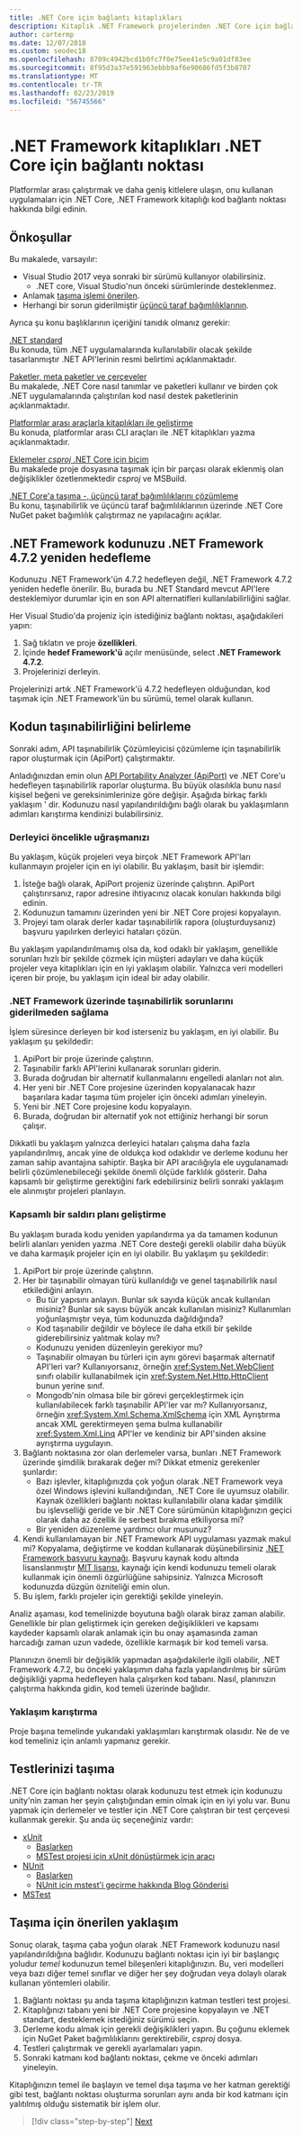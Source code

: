 ```yaml
---
title: .NET Core için bağlantı kitaplıkları
description: Kitaplık .NET Framework projelerinden .NET Core için bağlantı noktası hakkında bilgi edinin.
author: cartermp
ms.date: 12/07/2018
ms.custom: seodec18
ms.openlocfilehash: 8709c4942bcd1b0fc7f0e75ee41e5c9a01df83ee
ms.sourcegitcommit: 8f95d3a37e591963ebbb9af6e90686fd5f3b8707
ms.translationtype: MT
ms.contentlocale: tr-TR
ms.lasthandoff: 02/23/2019
ms.locfileid: "56745566"
---
```

# <a name="port-net-framework-libraries-to-net-core"></a>.NET Framework kitaplıkları .NET Core için bağlantı noktası

Platformlar arası çalıştırmak ve daha geniş kitlelere ulaşın, onu kullanan uygulamaları için .NET Core, .NET Framework kitaplığı kod bağlantı noktası hakkında bilgi edinin.

## <a name="prerequisites"></a>Önkoşullar

Bu makalede, varsayılır:

- Visual Studio 2017 veya sonraki bir sürümü kullanıyor olabilirsiniz.
  - .NET core, Visual Studio'nun önceki sürümlerinde desteklenmez.
- Anlamak [taşıma işlemi önerilen](index.md).
- Herhangi bir sorun giderilmiştir [üçüncü taraf bağımlılıklarının](third-party-deps.md).

Ayrıca şu konu başlıklarının içeriğini tanıdık olmanız gerekir:

[.NET standard](../../standard/net-standard.md)\
Bu konuda, tüm .NET uygulamalarında kullanılabilir olacak şekilde tasarlanmıştır .NET API'lerinin resmi belirtimi açıklanmaktadır.

[Paketler, meta paketler ve çerçeveler](~/docs/core/packages.md)   
Bu makalede, .NET Core nasıl tanımlar ve paketleri kullanır ve birden çok .NET uygulamalarında çalıştırılan kod nasıl destek paketlerinin açıklanmaktadır.

[Platformlar arası araçlarla kitaplıkları ile geliştirme](~/docs/core/tutorials/libraries.md)   
Bu konuda, platformlar arası CLI araçları ile .NET kitaplıkları yazma açıklanmaktadır.

[Eklemeler *csproj* .NET Core için biçim](~/docs/core/tools/csproj.md)   
Bu makalede proje dosyasına taşımak için bir parçası olarak eklenmiş olan değişiklikler özetlenmektedir *csproj* ve MSBuild.

[.NET Core'a taşıma -, üçüncü taraf bağımlılıklarını çözümleme](~/docs/core/porting/third-party-deps.md)   
Bu konu, taşınabilirlik ve üçüncü taraf bağımlılıklarının üzerinde .NET Core NuGet paket bağımlılık çalıştırmaz ne yapılacağını açıklar.

## <a name="retargeting-your-net-framework-code-to-net-framework-472"></a>.NET Framework kodunuzu .NET Framework 4.7.2 yeniden hedefleme

Kodunuzu .NET Framework'ün 4.7.2 hedefleyen değil, .NET Framework 4.7.2 yeniden hedefle önerilir. Bu, burada bu .NET Standard mevcut API'lere desteklemiyor durumlar için en son API alternatifleri kullanılabilirliğini sağlar.

Her Visual Studio'da projeniz için istediğiniz bağlantı noktası, aşağıdakileri yapın:

1. Sağ tıklatın ve proje **özellikleri**.
1. İçinde **hedef Framework'ü** açılır menüsünde, select **.NET Framework 4.7.2**.
1. Projelerinizi derleyin.

Projelerinizi artık .NET Framework'ü 4.7.2 hedefleyen olduğundan, kod taşımak için .NET Framework'ün bu sürümü, temel olarak kullanın.

## <a name="determining-the-portability-of-your-code"></a>Kodun taşınabilirliğini belirleme

Sonraki adım, API taşınabilirlik Çözümleyicisi çözümleme için taşınabilirlik rapor oluşturmak için (ApiPort) çalıştırmaktır.

Anladığınızdan emin olun [API Portability Analyzer (ApiPort)](../../standard/analyzers/portability-analyzer.md) ve .NET Core'u hedefleyen taşınabilirlik raporlar oluşturma. Bu büyük olasılıkla bunu nasıl kişisel beğeni ve gereksinimlerinize göre değişir. Aşağıda birkaç farklı yaklaşım ' dir. Kodunuzu nasıl yapılandırıldığını bağlı olarak bu yaklaşımların adımları karıştırma kendinizi bulabilirsiniz.

### <a name="dealing-primarily-with-the-compiler"></a>Derleyici öncelikle uğraşmanızı

Bu yaklaşım, küçük projeleri veya birçok .NET Framework API'ları kullanmayın projeler için en iyi olabilir. Bu yaklaşım, basit bir işlemdir:

1. İsteğe bağlı olarak, ApiPort projeniz üzerinde çalıştırın. ApiPort çalıştırırsanız, rapor adresine ihtiyacınız olacak konuları hakkında bilgi edinin.
1. Kodunuzun tamamını üzerinden yeni bir .NET Core projesi kopyalayın.
1. Projeyi tam olarak derler kadar taşınabilirlik rapora (oluşturduysanız) başvuru yapılırken derleyici hataları çözün.

Bu yaklaşım yapılandırılmamış olsa da, kod odaklı bir yaklaşım, genellikle sorunları hızlı bir şekilde çözmek için müşteri adayları ve daha küçük projeler veya kitaplıkları için en iyi yaklaşım olabilir. Yalnızca veri modelleri içeren bir proje, bu yaklaşım için ideal bir aday olabilir.

### <a name="staying-on-the-net-framework-until-portability-issues-are-resolved"></a>.NET Framework üzerinde taşınabilirlik sorunlarını giderilmeden sağlama

İşlem süresince derleyen bir kod isterseniz bu yaklaşım, en iyi olabilir. Bu yaklaşım şu şekildedir:

1. ApiPort bir proje üzerinde çalıştırın.
1. Taşınabilir farklı API'lerini kullanarak sorunları giderin.
1. Burada doğrudan bir alternatif kullanmalarını engelledi alanları not alın.
1. Her yeni bir .NET Core projesine üzerinden kopyalanacak hazır başarılara kadar taşıma tüm projeler için önceki adımları yineleyin.
1. Yeni bir .NET Core projesine kodu kopyalayın.
1. Burada, doğrudan bir alternatif yok not ettiğiniz herhangi bir sorun çalışır.

Dikkatli bu yaklaşım yalnızca derleyici hataları çalışma daha fazla yapılandırılmış, ancak yine de oldukça kod odaklıdır ve derleme kodunu her zaman sahip avantajına sahiptir. Başka bir API aracılığıyla ele uygulanamadı belirli çözümlenebileceği şekilde önemli ölçüde farklılık gösterir. Daha kapsamlı bir geliştirme gerektiğini fark edebilirsiniz belirli sonraki yaklaşım ele alınmıştır projeleri planlayın.

### <a name="developing-a-comprehensive-plan-of-attack"></a>Kapsamlı bir saldırı planı geliştirme

Bu yaklaşım burada kodu yeniden yapılandırma ya da tamamen kodunun belirli alanları yeniden yazma .NET Core desteği gerekli olabilir daha büyük ve daha karmaşık projeler için en iyi olabilir. Bu yaklaşım şu şekildedir:

1. ApiPort bir proje üzerinde çalıştırın.
1. Her bir taşınabilir olmayan türü kullanıldığı ve genel taşınabilirlik nasıl etkilediğini anlayın.
   - Bu tür yapısını anlayın. Bunlar sık sayıda küçük ancak kullanılan misiniz? Bunlar sık sayısı büyük ancak kullanılan misiniz? Kullanımları yoğunlaşmıştır veya, tüm kodunuzda dağıldığında?
   - Kod taşınabilir değildir ve böylece ile daha etkili bir şekilde giderebilirsiniz yalıtmak kolay mı?
   - Kodunuzu yeniden düzenleyin gerekiyor mu?
   - Taşınabilir olmayan bu türleri için aynı görevi başarmak alternatif API'leri var? Kullanıyorsanız, örneğin <xref:System.Net.WebClient> sınıfı olabilir kullanabilmek için <xref:System.Net.Http.HttpClient> bunun yerine sınıf.
   - Mongodb'nin olmasa bile bir görevi gerçekleştirmek için kullanılabilecek farklı taşınabilir API'ler var mı? Kullanıyorsanız, örneğin <xref:System.Xml.Schema.XmlSchema> için XML Ayrıştırma ancak XML gerektirmeyen şema bulma kullanabilir <xref:System.Xml.Linq> API'ler ve kendiniz bir API'sinden aksine ayrıştırma uygulayın.
1. Bağlantı noktasına zor olan derlemeler varsa, bunları .NET Framework üzerinde şimdilik bırakarak değer mi? Dikkat etmeniz gerekenler şunlardır:
   - Bazı işlevler, kitaplığınızda çok yoğun olarak .NET Framework veya özel Windows işlevini kullandığından, .NET Core ile uyumsuz olabilir. Kaynak özellikleri bağlantı noktası kullanılabilir olana kadar şimdilik bu işlevselliği geride ve bir .NET Core sürümünün kitaplığınızın geçici olarak daha az özellik ile serbest bırakma etkiliyorsa mi?
   - Bir yeniden düzenleme yardımcı olur musunuz?
1. Kendi kullanılamayan bir .NET Framework API uygulaması yazmak makul mi?
   Kopyalama, değiştirme ve koddan kullanarak düşünebilirsiniz [.NET Framework başvuru kaynağı](https://github.com/Microsoft/referencesource). Başvuru kaynak kodu altında lisanslanmıştır [MIT lisansı](https://github.com/Microsoft/referencesource/blob/master/LICENSE.txt), kaynağı için kendi kodunuzu temeli olarak kullanmak için önemli özgürlüğüne sahipsiniz. Yalnızca Microsoft kodunuzda düzgün özniteliği emin olun.
1. Bu işlem, farklı projeler için gerektiği şekilde yineleyin.
 
Analiz aşaması, kod temelinizde boyutuna bağlı olarak biraz zaman alabilir. Genellikle bir plan geliştirmek için gereken değişiklikleri ve kapsamı kaydeder kapsamlı olarak anlamak için bu onay aşamasında zaman harcadığı zaman uzun vadede, özellikle karmaşık bir kod temeli varsa.

Planınızın önemli bir değişiklik yapmadan aşağıdakilerle ilgili olabilir, .NET Framework 4.7.2, bu önceki yaklaşımın daha fazla yapılandırılmış bir sürüm değişikliği yapma hedefleyen hala çalışırken kod tabanı. Nasıl, planınızın çalıştırma hakkında gidin, kod temeli üzerinde bağlıdır.

### <a name="mixing-approaches"></a>Yaklaşım karıştırma

Proje başına temelinde yukarıdaki yaklaşımları karıştırmak olasıdır. Ne de ve kod temeliniz için anlamlı yapmanız gerekir.

## <a name="porting-your-tests"></a>Testlerinizi taşıma

.NET Core için bağlantı noktası olarak kodunuzu test etmek için kodunuzu unity'nin zaman her şeyin çalıştığından emin olmak için en iyi yolu var. Bunu yapmak için derlemeler ve testler için .NET Core çalıştıran bir test çerçevesi kullanmak gerekir. Şu anda üç seçeneğiniz vardır:

- [xUnit](https://xunit.github.io/)
  * [Başlarken](https://xunit.github.io/docs/getting-started-dotnet-core.html)
  * [MSTest projesi için xUnit dönüştürmek için aracı](https://github.com/dotnet/codeformatter/tree/master/src/XUnitConverter)
- [NUnit](https://nunit.org/)
  * [Başlarken](https://github.com/nunit/docs/wiki/Installation)
  * [NUnit için mstest'i geçirme hakkında Blog Gönderisi](https://www.florian-rappl.de/News/Page/275/convert-mstest-to-nunit)
- [MSTest](https://docs.microsoft.com/visualstudio/test/unit-test-basics)

## <a name="recommended-approach-to-porting"></a>Taşıma için önerilen yaklaşım

Sonuç olarak, taşıma çaba yoğun olarak .NET Framework kodunuzu nasıl yapılandırıldığına bağlıdır. Kodunuzu bağlantı noktası için iyi bir başlangıç yoludur *temel* kodunuzun temel bileşenleri kitaplığınızın. Bu, veri modelleri veya bazı diğer temel sınıflar ve diğer her şey doğrudan veya dolaylı olarak kullanan yöntemleri olabilir.

1. Bağlantı noktası şu anda taşıma kitaplığınızın katman testleri test projesi.
1. Kitaplığınızı tabanı yeni bir .NET Core projesine kopyalayın ve .NET standart, desteklemek istediğiniz sürümü seçin.
1. Derleme kodu almak için gerekli değişiklikleri yapın. Bu çoğunu eklemek için NuGet Paket bağımlılıklarını gerektirebilir, *csproj* dosya.
1. Testleri çalıştırmak ve gerekli ayarlamaları yapın.
1. Sonraki katmanı kod bağlantı noktası, çekme ve önceki adımları yineleyin.

Kitaplığınızın temel ile başlayın ve temel dışa taşıma ve her katman gerektiği gibi test, bağlantı noktası oluşturma sorunları aynı anda bir kod katmanı için yalıtılmış olduğu sistematik bir işlem olur.

>[!div class="step-by-step"]
>[Next](project-structure.md)
